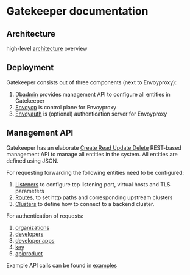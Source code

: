 # Gatekeeper documentation

## Architecture

high-level [architecture](architecture.md) overview

## Deployment

Gatekeeper consists out of three components (next to Envoyproxy):

1. [Dbadmin](dbadmin.md) provides management API to configure all entities in Gatekeeper
2. [Envoycp](envoycp.md) is control plane for Envoyproxy
3. [Envoyauth](envoyauth.md) is (optional) authentication server for Envoyproxy

## Management API

Gatekeeper has an elaborate [Create Read Update Delete](https://en.wikipedia.org/wiki/Create,_read,_update_and_delete) REST-based management API to manage all entities in the system. All entities are defined using JSON.

For requesting forwarding the following entities need to be configured:

1. [Listeners](api/listener.md) to configure tcp listening port, virtual hosts and TLS parameters
2. [Routes](api/route.md), to set http paths and corresponding upstream clusters
3. [Clusters](api/cluster.md) to define how to connect to a backend cluster.

For authentication of requests:

1. [organizations](api/organization.md)
2. [developers](api/developer.md)
3. [developer apps](api/developerapp.md)
4. [key](api/key.md)
5. [apiproduct](api/apiproduct.md)

Example API calls can be found in [examples](api/examples)
